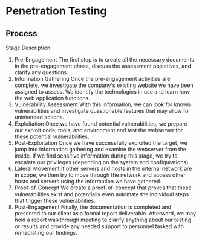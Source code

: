 # Penetration Testing

## Process

Stage	Description
1. Pre-Engagement	The first step is to create all the necessary documents in the pre-engagement phase, discuss the assessment objectives, and clarify any questions.
2. Information Gathering	Once the pre-engagement activities are complete, we investigate the company's existing website we have been assigned to assess. We identify the technologies in use and learn how the web application functions.
3. Vulnerability Assessment	With this information, we can look for known vulnerabilities and investigate questionable features that may allow for unintended actions.
4. Exploitation	Once we have found potential vulnerabilities, we prepare our exploit code, tools, and environment and test the webserver for these potential vulnerabilities.
5. Post-Exploitation	Once we have successfully exploited the target, we jump into information gathering and examine the webserver from the inside. If we find sensitive information during this stage, we try to escalate our privileges (depending on the system and configurations).
6. Lateral Movement	If other servers and hosts in the internal network are in scope, we then try to move through the network and access other hosts and servers using the information we have gathered.
7. Proof-of-Concept	We create a proof-of-concept that proves that these vulnerabilities exist and potentially even automate the individual steps that trigger these vulnerabilities.
8. Post-Engagement	Finally, the documentation is completed and presented to our client as a formal report deliverable. Afterward, we may hold a report walkthrough meeting to clarify anything about our testing or results and provide any needed support to personnel tasked with remediating our findings.
